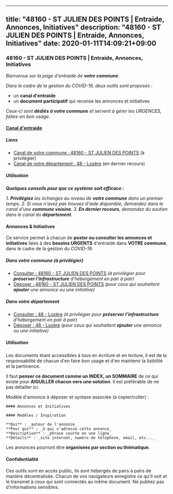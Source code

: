 
---
title: "48160 - ST JULIEN DES POINTS | Entraide, Annonces, Initiatives"
description: "48160 - ST JULIEN DES POINTS | Entraide, Annonces, Initiatives"
date: 2020-01-11T14:09:21+09:00
---

### 48160 - ST JULIEN DES POINTS | Entraide, Annonces, Initiatives

_Bienvenue sur la page d'entraide de **votre commune**_.

_Dans le cadre de la gestion du COVID-19, deux outils sont proposés :_

- un **canal d'entraide**
- un **document participatif** qui recense les annonces et initiatives

_Ceux-ci sont **dédiés à votre commune** et servent à gérer les URGENCES, faites-en bon usage._

#### [Canal d'entraide](https://entraide.stopcoronavirus.tech/#/channel/48160_st-julien-des-points)

##### Liens

- [Canal de votre commune : 48160 	- ST JULIEN DES POINTS](https://entraide.stopcoronavirus.tech/#/channel/48160_st-julien-des-points) (à privilégier)
- [Canal de votre département : 48 	- Lozère](https://entraide.stopcoronavirus.tech/#/channel/48_lozere) (en dernier recours)

##### Utilisation

_**Quelques conseils pour que ce système soit efficace :**_

_1. **Privilégiez** les échanges au niveau de **votre commune** dans un premier temps._
_2. Si vous n'avez pas trouvez d'aide disponible, demandez dans le canal d'une **commune voisine**._
_3. **En dernier recours**, demandez du soutien dans le canal du **département**._

#### Annonces & Initiatives


Ce service permet à chacun de **poster ou consulter les annonces et initiatives** liées à des **besoins
URGENTS** d'entraide dans **VOTRE commune**, dans le cadre de la gestion du _COVID-19_.

##### Dans votre commune (à privilégier)

- [Consulter : 48160 	- ST JULIEN DES POINTS](https://docs.stopcoronavirus.tech/r/markdown/48160_st-julien-des-points/4XTTM2w4AdDFpewTUodk65Noyg4mriuJ8ZVv6SzgMUwXgYz5h) _(à privilégier pour **préserver l'infrastructure** d'hébergement en pair à pair)_
- [Déposer : 48160 	- ST JULIEN DES POINTS](https://docs.stopcoronavirus.tech/w/markdown/48160_st-julien-des-points/4XTTM2w4AdDFpewTUodk65Noyg4mriuJ8ZVv6SzgMUwXgYz5h-K3TgUi7vs7i7FXcbqjCPbtDak1TFkZXHpJJ8H7xTVMQMCXvVPXDn73J9ZduJeCequG3rBsGLgU6X1bfATQnL6Uke7SDBAq6dgd2FUdCpyL1GF14RS3aYTUiUnjso7gpwdfP1UyN3) _(pour ceux qui souhaitent **ajouter** une annonce ou une initiative)_

##### Dans votre département

- [Consulter : 48 	- Lozère](https://docs.stopcoronavirus.tech/r/markdown/48_lozere/4XTTM2U2YXwwTt9AqQBFToaPGqKphXXMCbRQJd3ieCWApZKhp) _(à privilégier pour **préserver l'infrastructure** d'hébergement en pair à pair)_
- [Déposer : 48 	- Lozère](https://docs.stopcoronavirus.tech/w/markdown/48_lozere/4XTTM2U2YXwwTt9AqQBFToaPGqKphXXMCbRQJd3ieCWApZKhp-K3TgU8LFw2VbEvF8YT63nrQb5nBCHp3LkChLkTGaYr9v91U6euBJvc2gC6ZE26iQLtBcf6bgLU5YQs5jKcnyLY5qYAH3MFy4H4ZDybCAkb97J6HGTY7nKmFopGDHEk7j5murpeJa) _(pour ceux qui souhaitent **ajouter** une annonce ou une initiative)_


##### Utilisation

Les documents étant accessibles à tous en écriture et en lecture, il est de la
responsabilité de chacun d'en faire bon usage et d'en maintenir la lisibilité
et la pertinence.

Il faut **penser ce document comme un INDEX, un SOMMAIRE** de ce qui existe
pour **AIGUILLER chacun vers une solution**. Il est préférable de ne pas détailler ici.

Modèle d'annonce à déposer et syntaxe associée (à copier/coller) :

    #### Annonces et Initiatives

    #### Modèles / Inspiration

    **Qui** : _auteur de l'annonce_
    **Pour qui** : _à qui s'adresse cette annonce_
    **Description** : _phrase courte en une ligne_
    **Détails** : _site internet, numéro de téléphone, email, etc..._


Les annonces pourront être **organisées par section ou thématique**.

#### Confidentialité

Ces outils sont en accès public, ils sont hébergés de pairs à pairs de manière décentralisée.
Chacun de vos navigateurs enregistre ce qu'il voit et le transmet à ceux qui sont connectés au même document.
Ne publiez pas d'informations sensibles.
